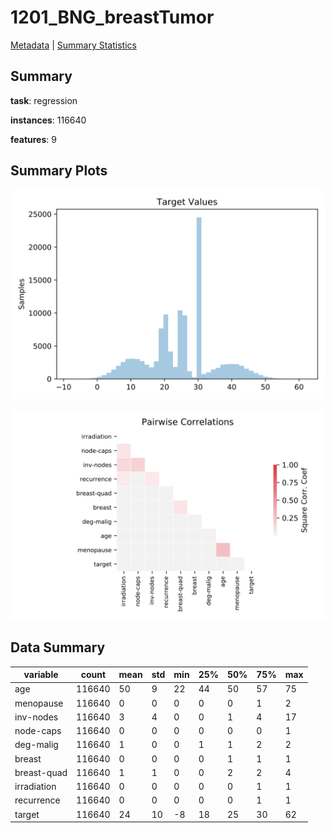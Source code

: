 # 1201_BNG_breastTumor

[Metadata](metadata.yaml) | [Summary Statistics](summary_stats.csv)

## Summary

**task**: regression

**instances**: 116640

**features**: 9

## Summary Plots

![Labels](label.svg)

![Corr](corr.svg)

## Data Summary

|	variable	|	count	|	mean	|	std	|	min	|	25%	|	50%	|	75%	|	max|
| --- | --- | --- | --- | --- | --- | --- | --- | --- |
|	age	|	116640	|	50	|	9	|	22	|	44	|	50	|	57	|	75
|	menopause	|	116640	|	0	|	0	|	0	|	0	|	0	|	1	|	2
|	inv-nodes	|	116640	|	3	|	4	|	0	|	0	|	1	|	4	|	17
|	node-caps	|	116640	|	0	|	0	|	0	|	0	|	0	|	0	|	1
|	deg-malig	|	116640	|	1	|	0	|	0	|	1	|	1	|	2	|	2
|	breast	|	116640	|	0	|	0	|	0	|	0	|	1	|	1	|	1
|	breast-quad	|	116640	|	1	|	1	|	0	|	0	|	2	|	2	|	4
|	irradiation	|	116640	|	0	|	0	|	0	|	0	|	0	|	1	|	1
|	recurrence	|	116640	|	0	|	0	|	0	|	0	|	0	|	1	|	1
|	target	|	116640	|	24	|	10	|	-8	|	18	|	25	|	30	|	62
